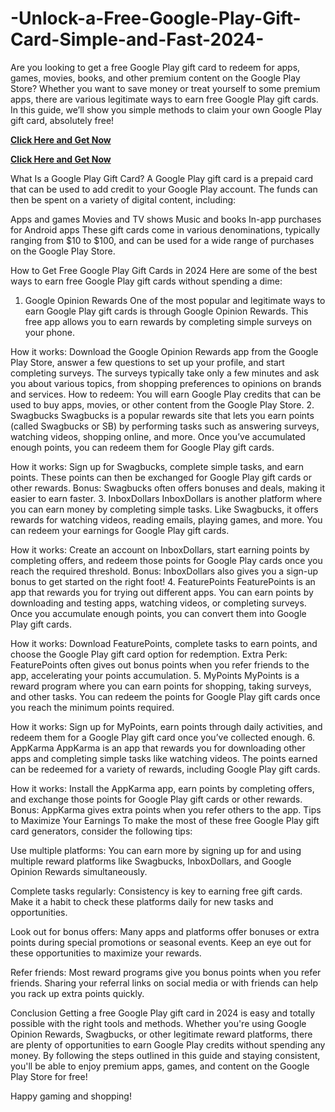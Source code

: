 # -Unlock-a-Free-Google-Play-Gift-Card-Simple-and-Fast-2024-
Are you looking to get a free Google Play gift card to redeem for apps, games, movies, books, and other premium content on the Google Play Store? Whether you want to save money or treat yourself to some premium apps, there are various legitimate ways to earn free Google Play gift cards. In this guide, we’ll show you simple methods to claim your own Google Play gift card, absolutely free!


**[Click Here and Get Now](https://offer.tq24k.com/google-play/)**


**[Click Here and Get Now](https://offer.tq24k.com/all-gift-card/)**



What Is a Google Play Gift Card?
A Google Play gift card is a prepaid card that can be used to add credit to your Google Play account. The funds can then be spent on a variety of digital content, including:

Apps and games
Movies and TV shows
Music and books
In-app purchases for Android apps
These gift cards come in various denominations, typically ranging from $10 to $100, and can be used for a wide range of purchases on the Google Play Store.

How to Get Free Google Play Gift Cards in 2024
Here are some of the best ways to earn free Google Play gift cards without spending a dime:

1. Google Opinion Rewards
One of the most popular and legitimate ways to earn Google Play gift cards is through Google Opinion Rewards. This free app allows you to earn rewards by completing simple surveys on your phone.

How it works: Download the Google Opinion Rewards app from the Google Play Store, answer a few questions to set up your profile, and start completing surveys. The surveys typically take only a few minutes and ask you about various topics, from shopping preferences to opinions on brands and services.
How to redeem: You will earn Google Play credits that can be used to buy apps, movies, or other content from the Google Play Store.
2. Swagbucks
Swagbucks is a popular rewards site that lets you earn points (called Swagbucks or SB) by performing tasks such as answering surveys, watching videos, shopping online, and more. Once you’ve accumulated enough points, you can redeem them for Google Play gift cards.

How it works: Sign up for Swagbucks, complete simple tasks, and earn points. These points can then be exchanged for Google Play gift cards or other rewards.
Bonus: Swagbucks often offers bonuses and deals, making it easier to earn faster.
3. InboxDollars
InboxDollars is another platform where you can earn money by completing simple tasks. Like Swagbucks, it offers rewards for watching videos, reading emails, playing games, and more. You can redeem your earnings for Google Play gift cards.

How it works: Create an account on InboxDollars, start earning points by completing offers, and redeem those points for Google Play cards once you reach the required threshold.
Bonus: InboxDollars also gives you a sign-up bonus to get started on the right foot!
4. FeaturePoints
FeaturePoints is an app that rewards you for trying out different apps. You can earn points by downloading and testing apps, watching videos, or completing surveys. Once you accumulate enough points, you can convert them into Google Play gift cards.

How it works: Download FeaturePoints, complete tasks to earn points, and choose the Google Play gift card option for redemption.
Extra Perk: FeaturePoints often gives out bonus points when you refer friends to the app, accelerating your points accumulation.
5. MyPoints
MyPoints is a reward program where you can earn points for shopping, taking surveys, and other tasks. You can redeem the points for Google Play gift cards once you reach the minimum points required.

How it works: Sign up for MyPoints, earn points through daily activities, and redeem them for a Google Play gift card once you’ve collected enough.
6. AppKarma
AppKarma is an app that rewards you for downloading other apps and completing simple tasks like watching videos. The points earned can be redeemed for a variety of rewards, including Google Play gift cards.

How it works: Install the AppKarma app, earn points by completing offers, and exchange those points for Google Play gift cards or other rewards.
Bonus: AppKarma gives extra points when you refer others to the app.
Tips to Maximize Your Earnings
To make the most of these free Google Play gift card generators, consider the following tips:

Use multiple platforms: You can earn more by signing up for and using multiple reward platforms like Swagbucks, InboxDollars, and Google Opinion Rewards simultaneously.

Complete tasks regularly: Consistency is key to earning free gift cards. Make it a habit to check these platforms daily for new tasks and opportunities.

Look out for bonus offers: Many apps and platforms offer bonuses or extra points during special promotions or seasonal events. Keep an eye out for these opportunities to maximize your rewards.

Refer friends: Most reward programs give you bonus points when you refer friends. Sharing your referral links on social media or with friends can help you rack up extra points quickly.

Conclusion
Getting a free Google Play gift card in 2024 is easy and totally possible with the right tools and methods. Whether you're using Google Opinion Rewards, Swagbucks, or other legitimate reward platforms, there are plenty of opportunities to earn Google Play credits without spending any money. By following the steps outlined in this guide and staying consistent, you'll be able to enjoy premium apps, games, and content on the Google Play Store for free!

Happy gaming and shopping!
